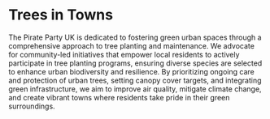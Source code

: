 Trees in Towns
========

The Pirate Party UK is dedicated to fostering green urban spaces through a comprehensive approach to tree planting and maintenance. We advocate for community-led initiatives that empower local residents to actively participate in tree planting programs, ensuring diverse species are selected to enhance urban biodiversity and resilience. By prioritizing ongoing care and protection of urban trees, setting canopy cover targets, and integrating green infrastructure, we aim to improve air quality, mitigate climate change, and create vibrant towns where residents take pride in their green surroundings.
